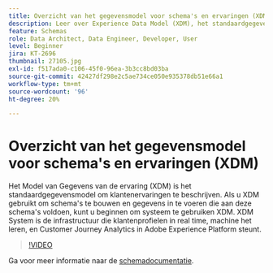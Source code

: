 ```yaml
---
title: Overzicht van het gegevensmodel voor schema's en ervaringen (XDM)
description: Leer over Experience Data Model (XDM), het standaardgegevensmodel om klantervaringen te beschrijven.
feature: Schemas
role: Data Architect, Data Engineer, Developer, User
level: Beginner
jira: KT-2696
thumbnail: 27105.jpg
exl-id: f517ada0-c106-45f0-96ea-3b3cc8bd03ba
source-git-commit: 42427df298e2c5ae734ce050e935378db51e66a1
workflow-type: tm+mt
source-wordcount: '96'
ht-degree: 20%

---
```


# Overzicht van het gegevensmodel voor schema&#39;s en ervaringen (XDM)

Het Model van Gegevens van de ervaring (XDM) is het standaardgegevensmodel om klantenervaringen te beschrijven. Als u XDM gebruikt om schema&#39;s te bouwen en gegevens in te voeren die aan deze schema&#39;s voldoen, kunt u beginnen om systeem te gebruiken XDM. XDM System is de infrastructuur die klantenprofielen in real time, machine het leren, en Customer Journey Analytics in Adobe Experience Platform steunt.

>[!VIDEO](https://video.tv.adobe.com/v/27105?quality=12&learn=on)

Ga voor meer informatie naar de [schemadocumentatie](https://experienceleague.adobe.com/docs/experience-platform/xdm/home.html?lang=nl).
